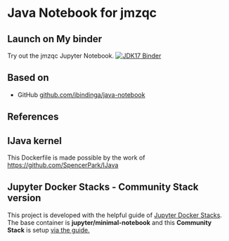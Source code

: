 # Java Notebook for jmzqc
## Launch on My binder
Try out the jmzqc Jupyter Notebook.
[![JDK17 Binder](https://mybinder.org/badge_logo.svg)](https://mybinder.org/v2/gh/nilshoffmann/java-notebook/jmzqc)

## Based on 
* GitHub [github.com/jbindinga/java-notebook](https://github.com/jbindinga/java-notebook?urlpath=jmzqc-demo.ipynb)

## References
## IJava kernel
This Dockerfile is made possible by the work of https://github.com/SpencerPark/IJava

## Jupyter Docker Stacks - Community Stack version
This project is developed with the helpful guide of [Jupyter Docker Stacks](https://jupyter-docker-stacks.readthedocs.io/en/latest/). The base container is **jupyter/minimal-notebook** and this **Community Stack** is setup [via the guide.](https://jupyter-docker-stacks.readthedocs.io/en/latest/contributing/stacks.html)
